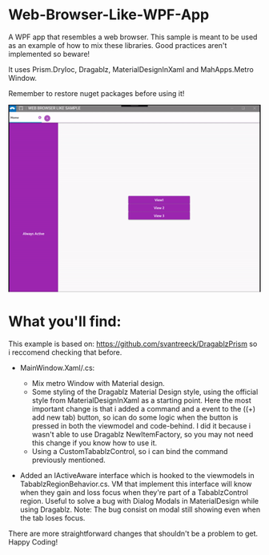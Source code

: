 # Web-Browser-Like-WPF-App
A WPF app that resembles a web browser. This sample is meant to be used as an example of how to mix these libraries. Good practices aren't implemented so beware!

It uses Prism.DryIoc, Dragablz, MaterialDesignInXaml and MahApps.Metro Window.

Remember to restore nuget packages before using it!

![](demo.gif)

# What you'll find:

This example is based on: https://github.com/svantreeck/DragablzPrism so i reccomend checking that before.

- MainWindow.Xaml/.cs:
  - Mix metro Window with Material design.
  - Some styling of the Dragablz Material Design style, using the official style from MaterialDesignInXaml as a starting point. Here the most important change is that i added a command and a event to the ((+) add new tab) button, so ican do some logic when the button is pressed in both the viewmodel and code-behind. I did it because i wasn't able to use Dragablz NewItemFactory, so you may not need this change if you know how to use it.
  - Using a CustomTabablzControl, so i can bind the command previously mentioned.
  
- Added an IActiveAware interface which is hooked to the viewmodels in TabablzRegionBehavior.cs. VM that implement this interface will know when they gain and loss focus when they're part of a TabablzControl region. Useful to solve a bug with Dialog Modals in MaterialDesign while using Dragablz. Note: The bug consist on modal still showing even when the tab loses focus.

There are more straightforward changes that shouldn't be a problem to get. Happy Coding!

